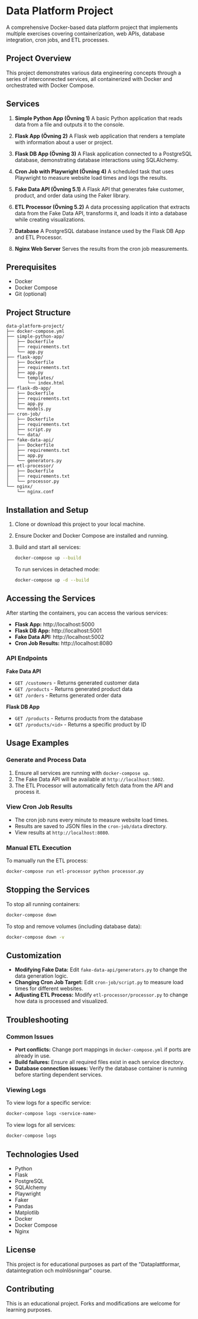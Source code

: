 # Data Platform Project
A comprehensive Docker-based data platform project that implements multiple exercises covering containerization, web APIs, database integration, cron jobs, and ETL processes.

## Project Overview
This project demonstrates various data engineering concepts through a series of interconnected services, all containerized with Docker and orchestrated with Docker Compose.

## Services
1. **Simple Python App (Övning 1)**
A basic Python application that reads data from a file and outputs it to the console.

2. **Flask App (Övning 2)**
A Flask web application that renders a template with information about a user or project.

3. **Flask DB App (Övning 3)**
A Flask application connected to a PostgreSQL database, demonstrating database interactions using SQLAlchemy.

4. **Cron Job with Playwright (Övning 4)**
A scheduled task that uses Playwright to measure website load times and logs the results.

5. **Fake Data API (Övning 5.1)**
A Flask API that generates fake customer, product, and order data using the Faker library.

6. **ETL Processor (Övning 5.2)**
A data processing application that extracts data from the Fake Data API, transforms it, and loads it into a database while creating visualizations.

7. **Database**
A PostgreSQL database instance used by the Flask DB App and ETL Processor.

8. **Nginx Web Server**
Serves the results from the cron job measurements.

## Prerequisites
- Docker
- Docker Compose
- Git (optional)

## Project Structure
```
data-platform-project/
├── docker-compose.yml
├── simple-python-app/
│   ├── Dockerfile
│   ├── requirements.txt
│   └── app.py
├── flask-app/
│   ├── Dockerfile
│   ├── requirements.txt
│   ├── app.py
│   └── templates/
│       └── index.html
├── flask-db-app/
│   ├── Dockerfile
│   ├── requirements.txt
│   ├── app.py
│   └── models.py
├── cron-job/
│   ├── Dockerfile
│   ├── requirements.txt
│   ├── script.py
│   └── data/
├── fake-data-api/
│   ├── Dockerfile
│   ├── requirements.txt
│   ├── app.py
│   └── generators.py
├── etl-processor/
│   ├── Dockerfile
│   ├── requirements.txt
│   └── processor.py
└── nginx/
    └── nginx.conf
```

## Installation and Setup
1. Clone or download this project to your local machine.

2. Ensure Docker and Docker Compose are installed and running.

3. Build and start all services:
   ```bash
   docker-compose up --build
   ```
   To run services in detached mode:
   ```bash
   docker-compose up -d --build
   ```

## Accessing the Services
After starting the containers, you can access the various services:

- **Flask App:** http://localhost:5000
- **Flask DB App:** http://localhost:5001
- **Fake Data API:** http://localhost:5002
- **Cron Job Results:** http://localhost:8080

### API Endpoints
**Fake Data API**
- `GET /customers` - Returns generated customer data
- `GET /products` - Returns generated product data
- `GET /orders` - Returns generated order data

**Flask DB App**
- `GET /products` - Returns products from the database
- `GET /products/<id>` - Returns a specific product by ID

## Usage Examples
### Generate and Process Data
1. Ensure all services are running with `docker-compose up`.
2. The Fake Data API will be available at `http://localhost:5002`.
3. The ETL Processor will automatically fetch data from the API and process it.

### View Cron Job Results
- The cron job runs every minute to measure website load times.
- Results are saved to JSON files in the `cron-job/data` directory.
- View results at `http://localhost:8080`.

### Manual ETL Execution
To manually run the ETL process:
```bash
docker-compose run etl-processor python processor.py
```

## Stopping the Services
To stop all running containers:
```bash
docker-compose down
```
To stop and remove volumes (including database data):
```bash
docker-compose down -v
```

## Customization
- **Modifying Fake Data:** Edit `fake-data-api/generators.py` to change the data generation logic.
- **Changing Cron Job Target:** Edit `cron-job/script.py` to measure load times for different websites.
- **Adjusting ETL Process:** Modify `etl-processor/processor.py` to change how data is processed and visualized.

## Troubleshooting
### Common Issues
- **Port conflicts:** Change port mappings in `docker-compose.yml` if ports are already in use.
- **Build failures:** Ensure all required files exist in each service directory.
- **Database connection issues:** Verify the database container is running before starting dependent services.

### Viewing Logs
To view logs for a specific service:
```bash
docker-compose logs <service-name>
```
To view logs for all services:
```bash
docker-compose logs
```

## Technologies Used
- Python
- Flask
- PostgreSQL
- SQLAlchemy
- Playwright
- Faker
- Pandas
- Matplotlib
- Docker
- Docker Compose
- Nginx

## License
This project is for educational purposes as part of the "Dataplattformar, dataintegration och molnlösningar" course.

## Contributing
This is an educational project. Forks and modifications are welcome for learning purposes.

